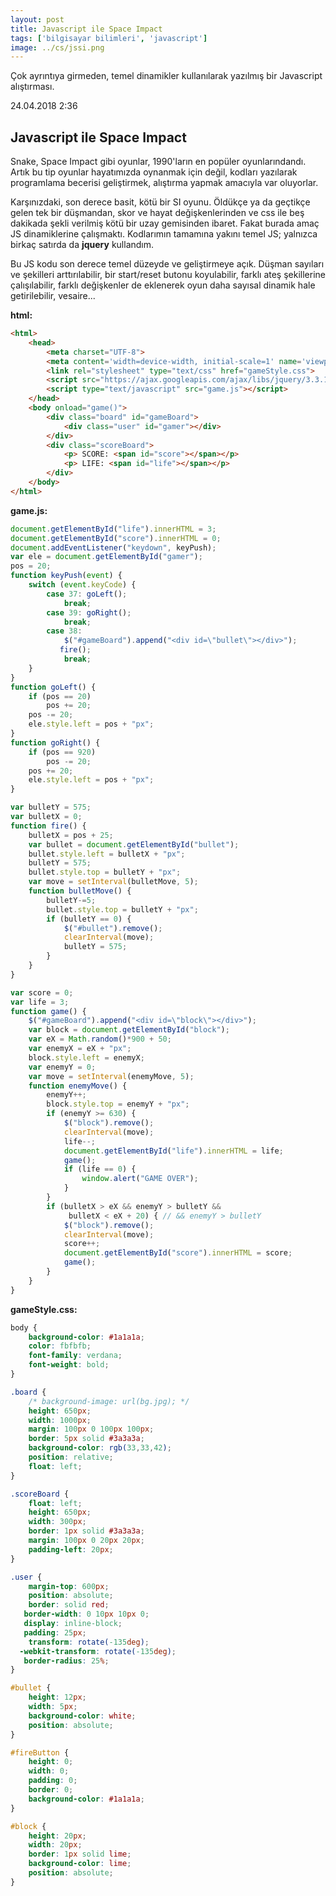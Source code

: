 ```yaml
---
layout: post
title: Javascript ile Space Impact
tags: ['bilgisayar bilimleri', 'javascript']
image: ../cs/jssi.png
---
```

Çok ayrıntıya girmeden, temel dinamikler kullanılarak yazılmış bir Javascript alıştırması.

<p2>24.04.2018 2:36</p2>

## Javascript ile Space Impact

Snake, Space Impact gibi oyunlar, 1990'ların en popüler oyunlarındandı. Artık bu tip oyunlar hayatımızda oynanmak için değil, kodları yazılarak programlama becerisi geliştirmek, alıştırma yapmak amacıyla var oluyorlar.

Karşınızdaki, son derece basit, kötü bir SI oyunu. Öldükçe ya da geçtikçe gelen tek bir düşmandan, skor ve hayat değişkenlerinden ve css ile beş dakikada şekli verilmiş kötü bir uzay gemisinden ibaret. Fakat burada amaç JS dinamiklerine çalışmaktı. Kodlarımın tamamına yakını temel JS; yalnızca birkaç satırda da **jquery** kullandım.

Bu JS kodu son derece temel düzeyde ve geliştirmeye açık. Düşman sayıları ve şekilleri arttırılabilir, bir start/reset butonu koyulabilir, farklı ateş şekillerine çalışılabilir, farklı değişkenler de eklenerek oyun daha sayısal dinamik hale getirilebilir, vesaire...

**html:**

```html
<html>
	<head>
		<meta charset="UTF-8">
		<meta content='width=device-width, initial-scale=1' name='viewport'/>
		<link rel="stylesheet" type="text/css" href="gameStyle.css">
		<script src="https://ajax.googleapis.com/ajax/libs/jquery/3.3.1/jquery.min.js"></script>
		<script type="text/javascript" src="game.js"></script>
	</head>
	<body onload="game()">
		<div class="board" id="gameBoard">
			<div class="user" id="gamer"></div>
		</div>
		<div class="scoreBoard">
			<p> SCORE: <span id="score"></span></p>
			<p> LIFE: <span id="life"></span></p>
		</div>
	</body>
</html>
```

**game.js:**


```javascript
document.getElementById("life").innerHTML = 3;
document.getElementById("score").innerHTML = 0;
document.addEventListener("keydown", keyPush);
var ele = document.getElementById("gamer");
pos = 20;
function keyPush(event) {
	switch (event.keyCode) {
		case 37: goLeft();
			break;
		case 39: goRight();
			break;
		case 38:
			$("#gameBoard").append("<div id=\"bullet\"></div>");
		   fire();
			break;
	}
}
function goLeft() {
	if (pos == 20)
		pos += 20;
	pos -= 20;
	ele.style.left = pos + "px";
}
function goRight() {
	if (pos == 920)
		pos -= 20;
	pos += 20;
	ele.style.left = pos + "px";
}

var bulletY = 575;
var bulletX = 0;
function fire() {
	bulletX = pos + 25;
	var bullet = document.getElementById("bullet");
	bullet.style.left = bulletX + "px";
	bulletY = 575;
	bullet.style.top = bulletY + "px";
	var move = setInterval(bulletMove, 5);
	function bulletMove() {
		bulletY-=5;
		bullet.style.top = bulletY + "px";
		if (bulletY == 0) {
			$("#bullet").remove();
			clearInterval(move);
			bulletY = 575;
		}
	}
}

var score = 0;
var life = 3;
function game() {
	$("#gameBoard").append("<div id=\"block\"></div>");
	var block = document.getElementById("block");
	var eX = Math.random()*900 + 50;
	var enemyX = eX + "px";
	block.style.left = enemyX;
	var enemyY = 0;
	var move = setInterval(enemyMove, 5);
	function enemyMove() {
		enemyY++;
		block.style.top = enemyY + "px";
		if (enemyY >= 630) {
			$("block").remove();
			clearInterval(move);
			life--;
			document.getElementById("life").innerHTML = life;
			game();
			if (life == 0) {
				window.alert("GAME OVER");
			}
		}
		if (bulletX > eX && enemyY > bulletY &&
			 bulletX < eX + 20) { // && enemyY > bulletY
			$("block").remove();
			clearInterval(move);
			score++;
			document.getElementById("score").innerHTML = score;
			game();
		}
	}
}
```

**gameStyle.css:**

```css
body {
	background-color: #1a1a1a;
	color: fbfbfb;
	font-family: verdana;
	font-weight: bold;
}

.board {
	/* background-image: url(bg.jpg); */
	height: 650px;
	width: 1000px;
	margin: 100px 0 100px 100px;
	border: 5px solid #3a3a3a;
	background-color: rgb(33,33,42);
	position: relative;
	float: left;
}

.scoreBoard {
	float: left;
	height: 650px;
	width: 300px;
	border: 1px solid #3a3a3a;
	margin: 100px 0 20px 20px;
	padding-left: 20px;
}

.user {
	margin-top: 600px;
	position: absolute;
	border: solid red;
   border-width: 0 10px 10px 0;
   display: inline-block;
   padding: 25px;
	transform: rotate(-135deg);
  -webkit-transform: rotate(-135deg);
   border-radius: 25%;
}

#bullet {
	height: 12px;
	width: 5px;
	background-color: white;
	position: absolute;
}

#fireButton {
	height: 0;
	width: 0;
	padding: 0;
	border: 0;
	background-color: #1a1a1a;
}

#block {
	height: 20px;
	width: 20px;
	border: 1px solid lime;
	background-color: lime;
	position: absolute;
}
```
